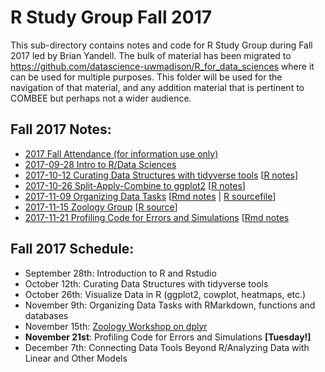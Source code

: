 # R Study Group Fall 2017

This sub-directory contains notes and code for R Study Group during Fall 2017 led by Brian Yandell. The bulk of material has been migrated to <https://github.com/datascience-uwmadison/R_for_data_sciences>
where it can be used for multiple purposes. This folder will be used for the navigation of that material, and any addition material that is pertinent to COMBEE but perhaps not a wider audience.

## Fall 2017 Notes:

- [2017 Fall Attendance (for information use only)](https://docs.google.com/spreadsheets/d/1JupVleXdS1lj_h1N2x4TfLVjgQfU_LPrw2OHZvXXgAs)
- [2017-09-28 Intro to R/Data Sciences](2017_09_28_RSG.md)
- [2017-10-12 Curating Data Structures with tidyverse tools](2017_10_12_RSG.md)
[[R notes](2017_10_12_notes.R)]
- [2017-10-26 Split-Apply-Combine to ggplot2](2017_10_29_RSG.md)
[[R notes](2017_10_26_notes.R)]
- [2017-11-09 Organizing Data Tasks](2017_11_09_RSG.md) [[Rmd notes](2017_11_09_notes.Rmd) | [R sourcefile](2017_11_09_sourcefile.R)]
- [2017-11-15 Zoology Group](zoology.Rmd) [[R source](zoology.R)]
- [2017-11-21 Profiling Code for Errors and Simulations](2017_11_21_RSG.md) [[Rmd notes](2017_11_21_notes.Rmd)


## Fall 2017 Schedule:

- September 28th: Introduction to R and Rstudio
- October 12th: Curating Data Structures with tidyverse tools
- October 26th: Visualize Data in R (ggplot2, cowplot, heatmaps, etc.)
- November 9th: Organizing Data Tasks with RMarkdown, functions and databases
- November 15th: [Zoology Workshop on dplyr](zoology.Rmd)
- **November 21st**: Profiling Code for Errors and Simulations **[Tuesday!]**
- December 7th: Connecting Data Tools Beyond R/Analyzing Data with Linear and Other Models
